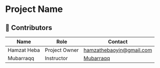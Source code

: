 # Project Name

## 👥 Contributors

| Name         | Role               | Contact                                                   |
| ------------ | ------------------ | --------------------------------------------------------- |
| Hamzat Heba    | Project Owner      | [hamzathebaoyin@gmail.com](hamzathebaoyin@gmail.com)         |
| Mubarraqq   | Instructor  | [Mubarraqq](github.com/mubarraqqq)     |

